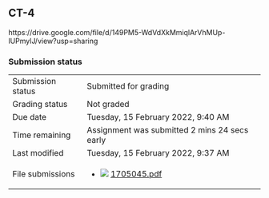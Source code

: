 <h2>CT-4</h2>https://drive.google.com/file/d/149PM5-WdVdXkMmiqlArVhMUp-lUPmylJ/view?usp=sharing<br />

<h3>Submission status</h3><table>
<tbody><tr>
<td>Submission status</td>
<td>Submitted for grading</td>
</tr>
<tr>
<td>Grading status</td>
<td>Not graded</td>
</tr>
<tr>
<td>Due date</td>
<td>Tuesday, 15 February 2022, 9:40 AM</td>
</tr>
<tr>
<td>Time remaining</td>
<td>Assignment was submitted 2 mins 24 secs early</td>
</tr>
<tr>
<td>Last modified</td>
<td>Tuesday, 15 February 2022, 9:37 AM</td>
</tr>
<tr>
<td>File submissions</td>
<td><ul><li><img src="..%5C..%5C..%5CJanuary%202018%5CCSE101%5CNews%20forum%5CCLASS%20TEST%202%20Marks%5Cfile%5Cpdf.png" /> <a href="file%5C1705045.pdf">1705045.pdf</a> 
</li></ul>

</td>
</tr>

</tbody>
</table>



